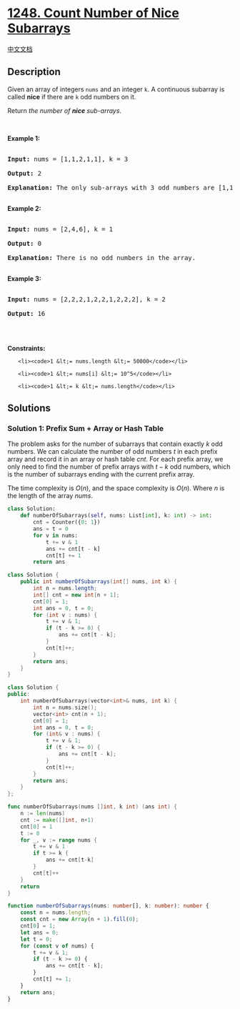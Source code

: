# [1248. Count Number of Nice Subarrays](https://leetcode.com/problems/count-number-of-nice-subarrays)

[中文文档](/solution/1200-1299/1248.Count%20Number%20of%20Nice%20Subarrays/README.md)

<!-- tags:Array,Hash Table,Math,Sliding Window -->

## Description

<p>Given an array of integers <code>nums</code> and an integer <code>k</code>. A continuous subarray is called <strong>nice</strong> if there are <code>k</code> odd numbers on it.</p>

<p>Return <em>the number of <strong>nice</strong> sub-arrays</em>.</p>

<p>&nbsp;</p>

<p><strong class="example">Example 1:</strong></p>

<pre>

<strong>Input:</strong> nums = [1,1,2,1,1], k = 3

<strong>Output:</strong> 2

<strong>Explanation:</strong> The only sub-arrays with 3 odd numbers are [1,1,2,1] and [1,2,1,1].

</pre>

<p><strong class="example">Example 2:</strong></p>

<pre>

<strong>Input:</strong> nums = [2,4,6], k = 1

<strong>Output:</strong> 0

<strong>Explanation:</strong> There is no odd numbers in the array.

</pre>

<p><strong class="example">Example 3:</strong></p>

<pre>

<strong>Input:</strong> nums = [2,2,2,1,2,2,1,2,2,2], k = 2

<strong>Output:</strong> 16

</pre>

<p>&nbsp;</p>

<p><strong>Constraints:</strong></p>

<ul>

    <li><code>1 &lt;= nums.length &lt;= 50000</code></li>

    <li><code>1 &lt;= nums[i] &lt;= 10^5</code></li>

    <li><code>1 &lt;= k &lt;= nums.length</code></li>

</ul>

## Solutions

### Solution 1: Prefix Sum + Array or Hash Table

The problem asks for the number of subarrays that contain exactly $k$ odd numbers. We can calculate the number of odd numbers $t$ in each prefix array and record it in an array or hash table $cnt$. For each prefix array, we only need to find the number of prefix arrays with $t-k$ odd numbers, which is the number of subarrays ending with the current prefix array.

The time complexity is $O(n)$, and the space complexity is $O(n)$. Where $n$ is the length of the array $nums$.

<!-- tabs:start -->

```python
class Solution:
    def numberOfSubarrays(self, nums: List[int], k: int) -> int:
        cnt = Counter({0: 1})
        ans = t = 0
        for v in nums:
            t += v & 1
            ans += cnt[t - k]
            cnt[t] += 1
        return ans
```

```java
class Solution {
    public int numberOfSubarrays(int[] nums, int k) {
        int n = nums.length;
        int[] cnt = new int[n + 1];
        cnt[0] = 1;
        int ans = 0, t = 0;
        for (int v : nums) {
            t += v & 1;
            if (t - k >= 0) {
                ans += cnt[t - k];
            }
            cnt[t]++;
        }
        return ans;
    }
}
```

```cpp
class Solution {
public:
    int numberOfSubarrays(vector<int>& nums, int k) {
        int n = nums.size();
        vector<int> cnt(n + 1);
        cnt[0] = 1;
        int ans = 0, t = 0;
        for (int& v : nums) {
            t += v & 1;
            if (t - k >= 0) {
                ans += cnt[t - k];
            }
            cnt[t]++;
        }
        return ans;
    }
};
```

```go
func numberOfSubarrays(nums []int, k int) (ans int) {
	n := len(nums)
	cnt := make([]int, n+1)
	cnt[0] = 1
	t := 0
	for _, v := range nums {
		t += v & 1
		if t >= k {
			ans += cnt[t-k]
		}
		cnt[t]++
	}
	return
}
```

```ts
function numberOfSubarrays(nums: number[], k: number): number {
    const n = nums.length;
    const cnt = new Array(n + 1).fill(0);
    cnt[0] = 1;
    let ans = 0;
    let t = 0;
    for (const v of nums) {
        t += v & 1;
        if (t - k >= 0) {
            ans += cnt[t - k];
        }
        cnt[t] += 1;
    }
    return ans;
}
```

<!-- tabs:end -->

<!-- end -->
